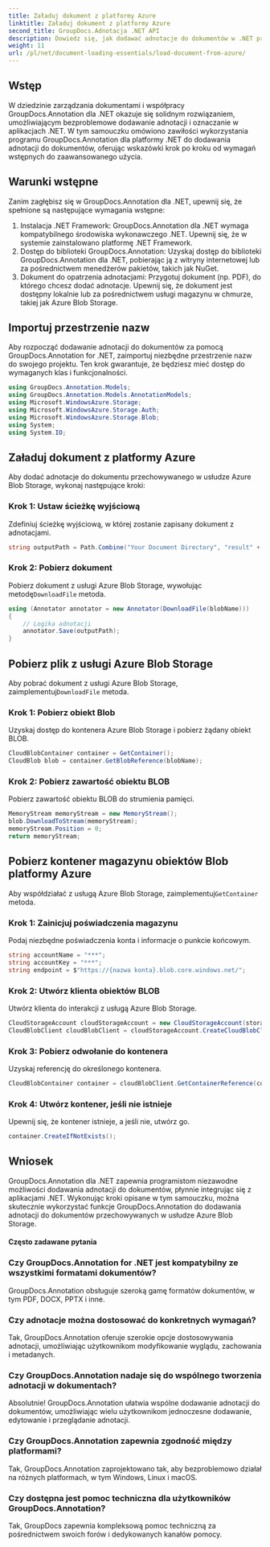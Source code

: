```yaml
---
title: Załaduj dokument z platformy Azure
linktitle: Załaduj dokument z platformy Azure
second_title: GroupDocs.Adnotacja .NET API
description: Dowiedz się, jak dodawać adnotacje do dokumentów w .NET przy użyciu GroupDocs.Annotation. Samouczek krok po kroku dotyczący bezproblemowej integracji z usługą Azure Blob Storage.
weight: 11
url: /pl/net/document-loading-essentials/load-document-from-azure/
---
```

## Wstęp
W dziedzinie zarządzania dokumentami i współpracy GroupDocs.Annotation dla .NET okazuje się solidnym rozwiązaniem, umożliwiającym bezproblemowe dodawanie adnotacji i oznaczanie w aplikacjach .NET. W tym samouczku omówiono zawiłości wykorzystania programu GroupDocs.Annotation dla platformy .NET do dodawania adnotacji do dokumentów, oferując wskazówki krok po kroku od wymagań wstępnych do zaawansowanego użycia.
## Warunki wstępne
Zanim zagłębisz się w GroupDocs.Annotation dla .NET, upewnij się, że spełnione są następujące wymagania wstępne:
1. Instalacja .NET Framework: GroupDocs.Annotation dla .NET wymaga kompatybilnego środowiska wykonawczego .NET. Upewnij się, że w systemie zainstalowano platformę .NET Framework.
2. Dostęp do biblioteki GroupDocs.Annotation: Uzyskaj dostęp do biblioteki GroupDocs.Annotation dla .NET, pobierając ją z witryny internetowej lub za pośrednictwem menedżerów pakietów, takich jak NuGet.
3. Dokument do opatrzenia adnotacjami: Przygotuj dokument (np. PDF), do którego chcesz dodać adnotacje. Upewnij się, że dokument jest dostępny lokalnie lub za pośrednictwem usługi magazynu w chmurze, takiej jak Azure Blob Storage.

## Importuj przestrzenie nazw
Aby rozpocząć dodawanie adnotacji do dokumentów za pomocą GroupDocs.Annotation for .NET, zaimportuj niezbędne przestrzenie nazw do swojego projektu. Ten krok gwarantuje, że będziesz mieć dostęp do wymaganych klas i funkcjonalności.
```csharp
using GroupDocs.Annotation.Models;
using GroupDocs.Annotation.Models.AnnotationModels;
using Microsoft.WindowsAzure.Storage;
using Microsoft.WindowsAzure.Storage.Auth;
using Microsoft.WindowsAzure.Storage.Blob;
using System;
using System.IO;
```

## Załaduj dokument z platformy Azure
Aby dodać adnotacje do dokumentu przechowywanego w usłudze Azure Blob Storage, wykonaj następujące kroki:
### Krok 1: Ustaw ścieżkę wyjściową
Zdefiniuj ścieżkę wyjściową, w której zostanie zapisany dokument z adnotacjami.
```csharp
string outputPath = Path.Combine("Your Document Directory", "result" + Path.GetExtension("input.pdf"));
```
### Krok 2: Pobierz dokument
 Pobierz dokument z usługi Azure Blob Storage, wywołując metodę`DownloadFile` metoda.
```csharp
using (Annotator annotator = new Annotator(DownloadFile(blobName)))
{
    // Logika adnotacji
    annotator.Save(outputPath);
}
```
## Pobierz plik z usługi Azure Blob Storage
 Aby pobrać dokument z usługi Azure Blob Storage, zaimplementuj`DownloadFile` metoda.
### Krok 1: Pobierz obiekt Blob
Uzyskaj dostęp do kontenera Azure Blob Storage i pobierz żądany obiekt BLOB.
```csharp
CloudBlobContainer container = GetContainer();
CloudBlob blob = container.GetBlobReference(blobName);
```
### Krok 2: Pobierz zawartość obiektu BLOB
Pobierz zawartość obiektu BLOB do strumienia pamięci.
```csharp
MemoryStream memoryStream = new MemoryStream();
blob.DownloadToStream(memoryStream);
memoryStream.Position = 0;
return memoryStream;
```
## Pobierz kontener magazynu obiektów Blob platformy Azure
 Aby współdziałać z usługą Azure Blob Storage, zaimplementuj`GetContainer` metoda.
### Krok 1: Zainicjuj poświadczenia magazynu
Podaj niezbędne poświadczenia konta i informacje o punkcie końcowym.
```csharp
string accountName = "***";
string accountKey = "***";
string endpoint = $"https://{nazwa konta}.blob.core.windows.net/";
```
### Krok 2: Utwórz klienta obiektów BLOB
Utwórz klienta do interakcji z usługą Azure Blob Storage.
```csharp
CloudStorageAccount cloudStorageAccount = new CloudStorageAccount(storageCredentials, new Uri(endpoint), null, null, null);
CloudBlobClient cloudBlobClient = cloudStorageAccount.CreateCloudBlobClient();
```
### Krok 3: Pobierz odwołanie do kontenera
Uzyskaj referencję do określonego kontenera.
```csharp
CloudBlobContainer container = cloudBlobClient.GetContainerReference(containerName);
```
### Krok 4: Utwórz kontener, jeśli nie istnieje
Upewnij się, że kontener istnieje, a jeśli nie, utwórz go.
```csharp
container.CreateIfNotExists();
```

## Wniosek
GroupDocs.Annotation dla .NET zapewnia programistom niezawodne możliwości dodawania adnotacji do dokumentów, płynnie integrując się z aplikacjami .NET. Wykonując kroki opisane w tym samouczku, można skutecznie wykorzystać funkcje GroupDocs.Annotation do dodawania adnotacji do dokumentów przechowywanych w usłudze Azure Blob Storage.
#### Często zadawane pytania
### Czy GroupDocs.Annotation for .NET jest kompatybilny ze wszystkimi formatami dokumentów?
GroupDocs.Annotation obsługuje szeroką gamę formatów dokumentów, w tym PDF, DOCX, PPTX i inne.
### Czy adnotacje można dostosować do konkretnych wymagań?
Tak, GroupDocs.Annotation oferuje szerokie opcje dostosowywania adnotacji, umożliwiając użytkownikom modyfikowanie wyglądu, zachowania i metadanych.
### Czy GroupDocs.Annotation nadaje się do wspólnego tworzenia adnotacji w dokumentach?
Absolutnie! GroupDocs.Annotation ułatwia wspólne dodawanie adnotacji do dokumentów, umożliwiając wielu użytkownikom jednoczesne dodawanie, edytowanie i przeglądanie adnotacji.
### Czy GroupDocs.Annotation zapewnia zgodność między platformami?
Tak, GroupDocs.Annotation zaprojektowano tak, aby bezproblemowo działał na różnych platformach, w tym Windows, Linux i macOS.
### Czy dostępna jest pomoc techniczna dla użytkowników GroupDocs.Annotation?
Tak, GroupDocs zapewnia kompleksową pomoc techniczną za pośrednictwem swoich forów i dedykowanych kanałów pomocy.